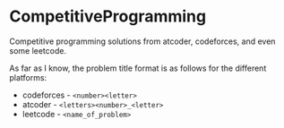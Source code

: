 # CompetitiveProgramming
Competitive programming solutions from atcoder, codeforces, and even some leetcode.

As far as I know, the problem title format is as follows for the different platforms:  

* codeforces - ```<number><letter>```
* atcoder - ```<letters><number>_<letter>```
* leetcode - ```<name_of_problem>```
